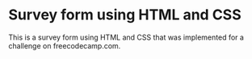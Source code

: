 # Survey form using HTML and CSS

This is a survey form using HTML and CSS that was implemented for a challenge on freecodecamp.com.

